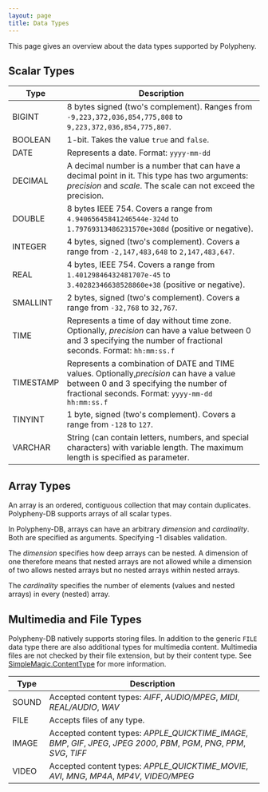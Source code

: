 ```yaml
---
layout: page
title: Data Types
---
```


This page gives an overview about the data types supported by Polypheny.

## Scalar Types

| Type      | Description                                                                                                                                                                             |
|-----------|-----------------------------------------------------------------------------------------------------------------------------------------------------------------------------------------|
| BIGINT    | 8 bytes signed (two's complement). Ranges from `-9,223,372,036,854,775,808` to `9,223,372,036,854,775,807`.                                                                             |
| BOOLEAN   | 1-bit. Takes the value `true` and `false`.                                                                                                                                              |
| DATE      | Represents a date. Format: `yyyy-mm-dd`                                                                                                                                                 |
| DECIMAL   | A decimal number is a number that can have a decimal point in it. This type has two arguments: _precision_ and _scale_. The scale can not exceed the precision.                         |
| DOUBLE    | 8 bytes IEEE 754. Covers a range from `4.94065645841246544e-324d` to `1.79769313486231570e+308d` (positive or negative).                                                                |
| INTEGER   | 4 bytes, signed (two's complement). Covers a range from `-2,147,483,648` to `2,147,483,647`.                                                                                            |
| REAL      | 4 bytes, IEEE 754. Covers a range from `1.40129846432481707e-45` to `3.40282346638528860e+38` (positive or negative).                                                                   |
| SMALLINT  | 2 bytes, signed (two's complement). Covers a range from `-32,768` to `32,767`.                                                                                                          |
| TIME      | Represents a time of day without time zone. Optionally, _precision_ can have a value between 0 and 3 specifying the number of fractional seconds. Format: `hh:mm:ss.f`                  |
| TIMESTAMP | Represents a combination of DATE and TIME values. Optionally,_precision_ can have a value between 0 and 3 specifying the number of fractional seconds. Format: `yyyy-mm-dd hh:mm:ss.f`  | 
| TINYINT   | 1 byte, signed (two's complement). Covers a range from `-128` to `127`.                                                                                                                 |
| VARCHAR   | String (can contain letters, numbers, and special characters) with variable length. The maximum length is specified as parameter.                                                       |


## Array Types

An array is an ordered, contiguous collection that may contain duplicates. Polypheny-DB 
supports arrays of all scalar types.

In Polypheny-DB, arrays can have an arbitrary _dimension_ and _cardinality_. Both are 
specified as arguments. Specifying -1 disables validation.

The _dimension_ specifies how deep arrays can be nested. A dimension of one therefore means
that nested arrays are not allowed while a dimension of two allows nested arrays but no 
nested arrays within nested arrays.

The _cardinality_ specifies the number of elements (values and nested arrays) in every 
(nested) array. 


## Multimedia and File Types

Polypheny-DB natively supports storing files. In addition to the generic `FILE` data type 
there are also additional types for multimedia content. Multimedia files are not checked 
by their file extension, but by their content type. 
See [SimpleMagic.ContentType](https://github.com/j256/simplemagic/blob/master/src/main/java/com/j256/simplemagic/ContentType.java) for more information.

| Type      | Description                                                                                                                                                       |
|-----------|-------------------------------------------------------------------------------------------------------------------------------------------------------------------|
| SOUND     | Accepted content types: _AIFF_, _AUDIO/MPEG_, _MIDI_, _REAL/AUDIO_, _WAV_                                                                                         |
| FILE      | Accepts files of any type.                                                                                                                                        |
| IMAGE     | Accepted content types: _APPLE_QUICKTIME_IMAGE_, _BMP_, _GIF_, _JPEG_, _JPEG 2000_, _PBM_, _PGM_, _PNG_, _PPM_, _SVG_, _TIFF_                                     |
| VIDEO     | Accepted content types: _APPLE_QUICKTIME_MOVIE_, _AVI_, _MNG_, _MP4A_, _MP4V_, _VIDEO/MPEG_                                                                       |

